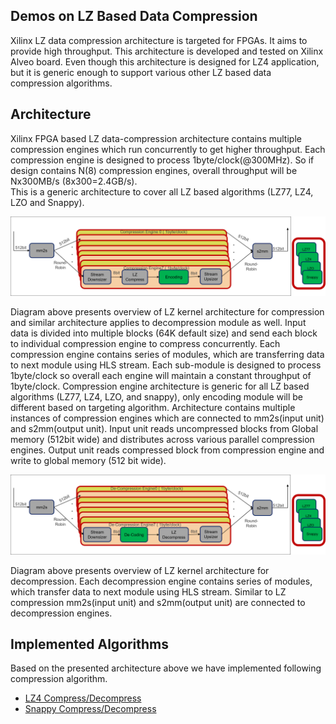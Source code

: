 ## Demos on LZ Based Data Compression
Xilinx LZ data compression architecture is targeted for FPGAs.
It aims to provide high throughput. This architecture is developed and tested on Xilinx
Alveo board. Even though this architecture is designed for LZ4 application, but it
is generic enough to support various other LZ based data compression algorithms.

## Architecture 

Xilinx FPGA based LZ data-compression architecture contains multiple
compression engines which run concurrently to get higher throughput.
Each compression engine is designed to process 1byte/clock(@300MHz). So if design
contains N(8) compression engines, overall throughput will be Nx300MB/s
(8x300=2.4GB/s).  
This is a generic architecture to cover all LZ based algorithms (LZ77, LZ4, LZO
and Snappy). 

![LZx compress select](../../common/img/lzx_comp.png) <br />

Diagram above presents overview of LZ kernel architecture for compression and
similar architecture applies to decompression module as well. Input data is
divided into multiple blocks (64K default size) and send each block to individual
compression engine to compress concurrently. 
Each compression engine contains series of modules, which are transferring data to
next module using HLS stream. Each sub-module is designed to process 1byte/clock
so overall each engine will maintain a constant throughput of 1byte/clock.
Compression engine architecture is generic for all LZ based algorithms (LZ77, LZ4,
LZO, and snappy), only encoding module will be different based on targeting
algorithm.
Architecture contains multiple instances of compression engines which are
connected to mm2s(input unit) and s2mm(output unit). Input unit reads
uncompressed blocks from Global memory (512bit wide) and distributes across
various parallel compression engines. Output unit reads compressed block from
compression engine and write to global memory (512 bit wide). 

![LZx decompress select](../../common/img/lzx_decomp.png) <br />

Diagram above presents overview of LZ kernel architecture for decompression.
Each decompression engine contains series of modules, which transfer
data to next module using HLS stream. Similar to LZ compression mm2s(input
unit) and s2mm(output unit) are connected to decompression engines.

## Implemented Algorithms

Based on the presented architecture above we have implemented following compression algorithm.

* [LZ4 Compress/Decompress](./lz4)
* [Snappy Compress/Decompress](./snappy)
